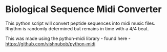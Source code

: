 # Biological Sequence Midi Converter

This python script will convert peptide sequences into midi music files. Rhythm is randomly determined but remains in time with a 4/4 beat.



This was made using the python-midi library - found here - https://github.com/vishnubob/python-midi
